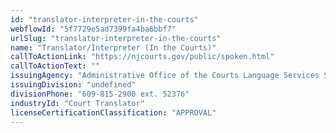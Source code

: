```yaml
---
id: "translator-interpreter-in-the-courts"
webflowId: "5f7729e5ad7399fa4ba6bbf7"
urlSlug: "translator-interpreter-in-the-courts"
name: "Translator/Interpreter (In the Courts)"
callToActionLink: "https://njcourts.gov/public/spoken.html"
callToActionText: ""
issuingAgency: "Administrative Office of the Courts Language Services Section"
issuingDivision: "undefined"
divisionPhone: "609-815-2900 ext. 52376"
industryId: "Court Translator"
licenseCertificationClassification: "APPROVAL"
---
```

